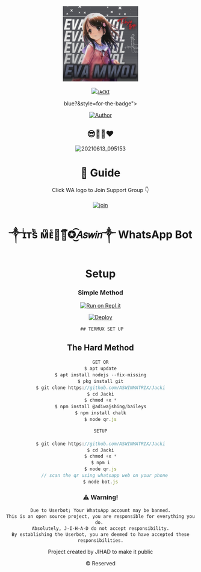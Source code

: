 <div align="center">
  <img border-radius: 15px src="Eva .jpg" width="200" height="200"/>
  
  <p align="center">
    
<a href="#"><img title="ᴊᴀᴄᴋɪ" src="https://img.shields.io/badge/ASWIN KKD-pink?colorA=%23ff0000&colorB=%23017e40&style=for-the-badge"></a>
  
 
      
  
  

blue?&style=for-the-badge"></a>
 </p>
  <p align="center">
<a href="https://wa.me/917736703116"><img title="Author" src="https://img.shields.io/badge/Author-MOLU-Ser/Elsa%20Mowl?color=Blue&style=for-the-badge&logo=whatsapp"></a>
 </p>
 
## 😎💖💕❤️
 
![20210613_095153](https://user-images.githubuserconsrc="jackie+Chan+Cartoon+Wallpaper-723840-4.jpg) 

 ##

 
# 📢 Guide
Click WA logo to Join Support Group 👇
    <br>
<br>
  [![join](https://github.com/Alien-alfa/PublicBot/blob/main/wlogo.svg.png)](https://chat.whatsapp.com/G8RHcba0E5x3L1d9uICyK0)
  <div align="center">
 


# ༒ɪͥᴛͭsᷤ ᴍͫᴇͤ☚⃟፝✪͜͡𝘈𝘴𝘸𝘪𝘯༒︎ WhatsApp Bot 

# Setup
<div align="center">

  ### Simple Method
  
[![Run on Repl.it](https://repl.it/badge/github/quiec/whatsAlfa)](https://replit.com/@JihadSabeena123/JULIEMWOL-QR#index.js)

[![Deploy](https://www.herokucdn.com/deploy/button.svg)](https://heroku.com/deploy?template=https://github.com/ASWINMATRIX/Eva)
     </div>
     
     ## TERMUX SET UP
  
## The Hard Method

```js
GET QR
$ apt update
$ apt install nodejs --fix-missing
$ pkg install git
$ git clone https://github.com/ASWINMATRIX/Jacki
$ cd Jacki
$ chmod +x *
$ npm install @adiwajshing/baileys
$ npm install chalk
$ node qr.js
```
      
```js
SETUP

$ git clone https://github.com/ASWINMATRIX/Jacki
$ cd Jacki
$ chmod +x *
$ npm i
$ node qr.js
   // scan the qr using whatsapp web on your phone
$ node bot.js
```


### ⚠️ Warning! 
```
Due to Userbot; Your WhatsApp account may be banned.
This is an open source project, you are responsible for everything you do. 
Absolutely, J-I-H-A-D do not accept responsibility.
By establishing the Userbot, you are deemed to have accepted these responsibilities.
```



Project created by JIHAD to make it public

© Reserved
